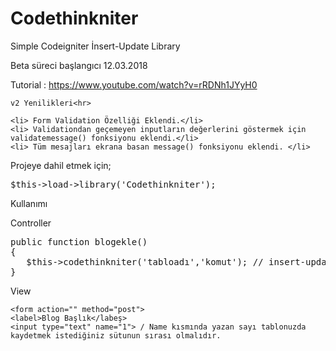 # Codethinkniter
Simple Codeigniter İnsert-Update Library

Beta süreci başlangıcı 12.03.2018

Tutorial : https://www.youtube.com/watch?v=rRDNh1JYyH0




	v2 Yenilikleri<hr>

	<li> Form Validation Özelliği Eklendi.</li>
	<li> Validationdan geçemeyen inputların değerlerini göstermek için validatemessage() fonksiyonu eklendi.</li>
	<li> Tüm mesajları ekrana basan message() fonksiyonu eklendi. </li>





Projeye dahil etmek için;
<pre>$this->load->library('Codethinkniter'); </pre>


Kullanımı

Controller
<pre>
public function blogekle()
{
   $this->codethinkniter('tabloadı','komut'); // insert-update
}
</pre>


View
```
<form action="" method="post">
<label>Blog Başlık</labeş>
<input type="text" name="1"> / Name kısmında yazan sayı tablonuzda kaydetmek istediğiniz sütunun sırası olmalıdır.
```
 
